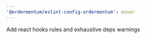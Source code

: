 ```yaml
---
'@ordermentum/eslint-config-ordermentum': minor
---
```


Add react hooks rules and exhaustive deps warnings
